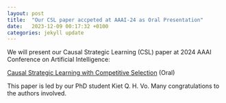 ```yaml
---
layout: post
title:  "Our CSL paper accpeted at AAAI-24 as Oral Presentation"
date:   2023-12-09 00:17:32 +0100
categories: jekyll update
---
```

We will present our Causal Strategic Learning (CSL) paper at 2024 AAAI Conference on Artificial Intelligence:

[Causal Strategic Learning with Competitive Selection](https://arxiv.org/pdf/2308.16262) (Oral)

This paper is led by our PhD student Kiet Q. H. Vo. Many congratulations to the authors involved.